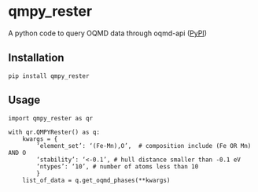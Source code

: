 # qmpy_rester
A python code to query OQMD data through oqmd-api ([PyPI](https://pypi.org/project/qmpy-rester/))

## Installation
`pip install qmpy_rester`

## Usage
```
import qmpy_rester as qr

with qr.QMPYRester() as q:
    kwargs = {
        ‘element_set’: ‘(Fe-Mn),O’,  # composition include (Fe OR Mn) AND O
        ‘stability’: ‘<-0.1’, # hull distance smaller than -0.1 eV
        ‘ntypes’: ‘10’, # number of atoms less than 10
        }
    list_of_data = q.get_oqmd_phases(**kwargs)
```
